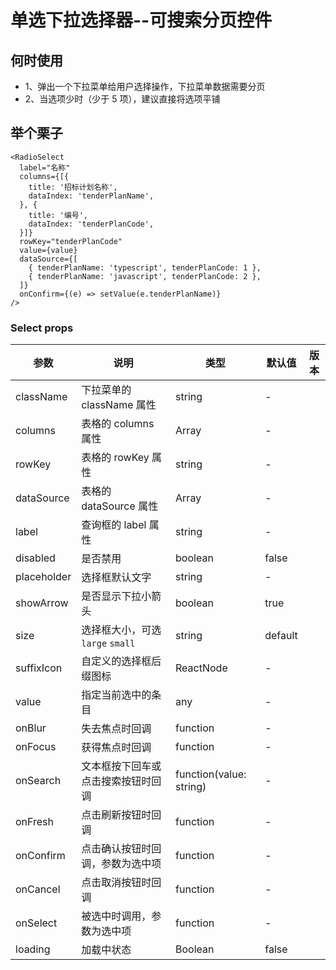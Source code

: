 # 单选下拉选择器--可搜索分页控件

## 何时使用

- 1、弹出一个下拉菜单给用户选择操作，下拉菜单数据需要分页
- 2、当选项少时（少于 5 项），建议直接将选项平铺

## 举个栗子

```tsx
<RadioSelect
  label="名称"
  columns={[{
    title: '招标计划名称',
    dataIndex: 'tenderPlanName',
  }, {
    title: '编号',
    dataIndex: 'tenderPlanCode',
  }]}
  rowKey="tenderPlanCode"
  value={value}
  dataSource={[
    { tenderPlanName: 'typescript', tenderPlanCode: 1 },
    { tenderPlanName: 'javascript', tenderPlanCode: 2 },
  ]}
  onConfirm={(e) => setValue(e.tenderPlanName)}
/>
```

### Select props

| 参数 | 说明 | 类型 | 默认值 | 版本 |
| --- | --- | --- | --- | --- |
| className | 下拉菜单的 className 属性 | string | - |  |
| columns | 表格的 columns 属性 | Array | - |  |
| rowKey | 表格的 rowKey 属性  | string | - |  |
| dataSource | 表格的 dataSource 属性  | Array | - |  |
| label | 查询框的 label 属性  | string | - |  |
| disabled | 是否禁用 | boolean | false |  |
| placeholder | 选择框默认文字 | string | - |  |
| showArrow | 是否显示下拉小箭头 | boolean | true |  |
| size | 选择框大小，可选 `large` `small` | string | default |  |
| suffixIcon | 自定义的选择框后缀图标 | ReactNode | - |  |
| value | 指定当前选中的条目 | any | - |  |
| onBlur | 失去焦点时回调 | function | - |  |
| onFocus | 获得焦点时回调 | function | - |  |
| onSearch | 文本框按下回车或点击搜索按钮时回调 | function(value: string) | - |  |
| onFresh | 点击刷新按钮时回调 | function | - |  |
| onConfirm | 点击确认按钮时回调，参数为选中项 | function | - |  |
| onCancel | 点击取消按钮时回调 | function | - |  |
| onSelect | 被选中时调用，参数为选中项 | function | - |  |
| loading | 加载中状态 | Boolean | false |  |
